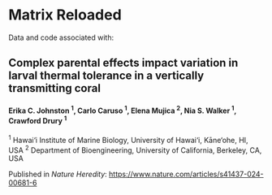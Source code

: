 # Matrix Reloaded

Data and code associated with:

## Complex parental effects impact variation in larval thermal tolerance in a vertically transmitting coral
#### Erika C. Johnston <sup>1</sup>, Carlo Caruso <sup>1</sup>, Elena Mujica <sup>2</sup>, Nia S. Walker <sup>1</sup>, Crawford Drury <sup>1</sup>

<sup>1</sup> Hawai‘i Institute of Marine Biology, University of Hawai‘i, Kāne‘ohe, HI, USA
<sup>2</sup> Department of Bioengineering, University of California, Berkeley, CA, USA  


Published in *Nature Heredity*: https://www.nature.com/articles/s41437-024-00681-6









